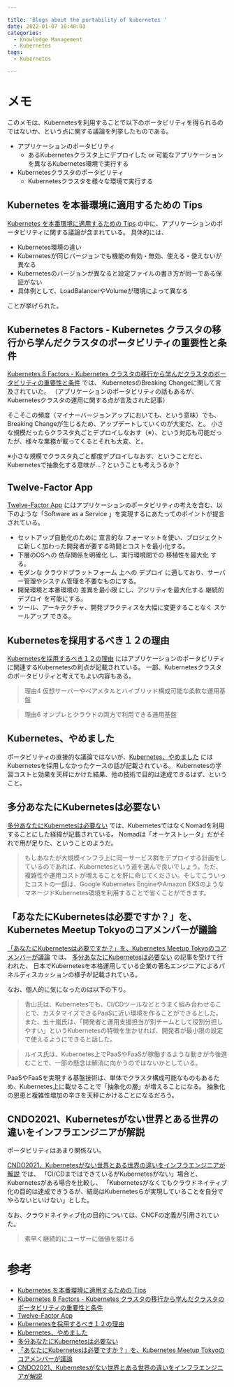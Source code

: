 ```yaml
---

title: 'Blogs about the portability of kubernetes '
date: 2022-01-07 10:48:03
categories:
  - Knowledge Management
  - Kubernetes
tags:
  - Kubernetes

---
```


# メモ

このメモは、Kubernetesを利用することで以下のポータビリティを得られるのではないか、という点に関する議論を列挙したものである。

* アプリケーションのポータビリティ
  * あるKubernetesクラスタ上にデプロイした or 可能なアプリケーションを異なるKubernetes環境で実行する
* Kubernetesクラスタのポータビリティ
  * Kubernetesクラスタを様々な環境で実行する

## Kubernetes を本番環境に適用するための Tips

[Kubernetes を本番環境に適用するための Tips] の中に、アプリケーションのポータビリティに関する議論が含まれている。
具体的には、

* Kubernetes環境の違い
* Kubernetesが同じバージョンでも機能の有効・無効、使える・使えないが異なる
* Kubernetesのバージョンが異なると設定ファイルの書き方が同一である保証がない
* 具体例として、LoadBalancerやVolumeが環境によって異なる

ことが挙げられた。

## Kubernetes 8 Factors - Kubernetes クラスタの移行から学んだクラスタのポータビリティの重要性と条件

[Kubernetes 8 Factors - Kubernetes クラスタの移行から学んだクラスタのポータビリティの重要性と条件] では、
KubernetesのBreaking Changeに関して言及されていた。
（アプリケーションのポータビリティの話もあるが、Kubernetesクラスタの運用に関する点が言及された記事）

そこそこの頻度（マイナーバージョンアップにおいても、という意味）でも、Breaking Changeが生じるため、アップデートしていくのが大変だ、と。
小さな規模だったらクラスタ丸ごとデプロイしなおす（※）、という対応も可能だったが、様々な業務が載ってくるとそれも大変、と。

※小さな規模でクラスタ丸ごと都度デプロイしなおす、ということだと、Kubernetesで抽象化する意味が…？ということも考えうるか？

## Twelve-Factor App

[Twelve-Factor App] にはアプリケーションのポータビリティの考えを含む、以下のような「Software as a Service 」を実現するにあたってのポイントが提言されている。

* セットアップ自動化のために 宣言的な フォーマットを使い、プロジェクトに新しく加わった開発者が要する時間とコストを最小化する。
* 下層のOSへの 依存関係を明確化 し、実行環境間での 移植性を最大化 する。
* モダンな クラウドプラットフォーム 上への デプロイ に適しており、サーバー管理やシステム管理を不要なものにする。
* 開発環境と本番環境の 差異を最小限 にし、アジリティを最大化する 継続的デプロイ を可能にする。
* ツール、アーキテクチャ、開発プラクティスを大幅に変更することなく スケールアップ できる。

## Kubernetesを採用するべき１２の理由

[Kubernetesを採用するべき１２の理由] にはアプリケーションのポータビリティに関連するKubernetesの利点が記載されている。
一部、Kubernetesクラスタのポータビリティと考えてもよい内容もある。

> 理由4 仮想サーバーやベアメタルとハイブリッド構成可能な柔軟な運用基盤

> 理由6 オンプレとクラウドの両方で利用できる運用基盤

## Kubernetes、やめました

ポータビリティの直接的な議論ではないが、[Kubernetes、やめました] にはKubernetesを採用しなかったケースの話が記載されている。
Kubernetesの学習コストと効果を天秤にかけた結果、他の技術で目的は達成できるはず、ということ。

## 多分あなたにKubernetesは必要ない

[多分あなたにKubernetesは必要ない] では、KubernetesではなくNomadを利用することにした経緯が記載されている。
Nomadは「オーケストレータ」だがそれで用が足りた、ということのようだ。

> もしあなたが大規模インフラ上に同一サービス群をデプロイする計画をしているのであれば、Kubernetesという道を選んで良いでしょう。ただ、複雑性や運用コストが増えることを肝に命じてください。そしてこういったコストの一部は、Google Kubernetes EngineやAmazon EKSのようなマネージドKubernetes環境を利用することで省くことができます。


## 「あなたにKubernetesは必要ですか？」を、Kubernetes Meetup Tokyoのコアメンバーが議論

[「あなたにKubernetesは必要ですか？」を、Kubernetes Meetup Tokyoのコアメンバーが議論] では、
[多分あなたにKubernetesは必要ない] の記事を受けて行われた、
日本でKubernetesを本格運用している企業の著名エンジニアによるパネルディスカッションの様子が記載されている。

なお、個人的に気になったのは以下の下り。

> 青山氏は、Kubernetesでも、CI/CDツールなどとうまく組み合わせることで、カスタマイズできるPaaSに近い環境を作ることができるとした。また、五十嵐氏は、「開発者と運用支援担当が別チームとして役割分担しやすい」というKubernetesの特徴を生かせれば、開発者が最小限の設定で使えるようにできると話した。

> ルイス氏は、Kubernetes上でPaaSやFaaSが稼働するような動きが今後進むことで、一部の懸念は解消に向かうのではないかとしている。

PaaSやFaaSを実現する基盤技術は、単体でクラスタ構成可能なものもあるため、Kubernetes上に載せることで「抽象化の層」が増えることになる。
抽象化の恩恵と複雑性増加の辛さを天秤にかけることになるだろう。


## CNDO2021、Kubernetesがない世界とある世界の違いをインフラエンジニアが解説

ポータビリティはあまり関係ない。

[CNDO2021、Kubernetesがない世界とある世界の違いをインフラエンジニアが解説] では、
「CI/CDまではできているがKubernetesがない」場合と、Kubernetesがある場合を比較し、
「Kubernetesがなくてもクラウドネイティブ化の目的は達成できうるが、結局はKubernetesらが実現していることを自分でやらないといけない」とした。

なお、クラウドネイティブ化の目的については、CNCFの定義が引用されていた。

> 素早く継続的にユーザーに価値を届ける

# 参考

* [Kubernetes を本番環境に適用するための Tips]
* [Kubernetes 8 Factors - Kubernetes クラスタの移行から学んだクラスタのポータビリティの重要性と条件]
* [Twelve-Factor App]
* [Kubernetesを採用するべき１２の理由]
* [Kubernetes、やめました] 
* [多分あなたにKubernetesは必要ない]
* [「あなたにKubernetesは必要ですか？」を、Kubernetes Meetup Tokyoのコアメンバーが議論]
* [CNDO2021、Kubernetesがない世界とある世界の違いをインフラエンジニアが解説]

[Kubernetes を本番環境に適用するための Tips]: https://yoshio3.com/2018/12/06/kubernetes-tips-for-production/
[Kubernetes 8 Factors - Kubernetes クラスタの移行から学んだクラスタのポータビリティの重要性と条件]: https://www.wantedly.com/companies/wantedly/post_articles/222009#_=_
[Twelve-Factor App]: https://12factor.net/ja/
[Kubernetesを採用するべき１２の理由]: https://qiita.com/MahoTakara/items/39ed37449e6f0f8f65a7
[Kubernetes、やめました]: http://blog.father.gedow.net/2020/06/03/goodbye-kubernetes/
[多分あなたにKubernetesは必要ない]: https://yakst.com/ja/posts/5455
[「あなたにKubernetesは必要ですか？」を、Kubernetes Meetup Tokyoのコアメンバーが議論]: https://atmarkit.itmedia.co.jp/ait/articles/1907/23/news120.html
[CNDO2021、Kubernetesがない世界とある世界の違いをインフラエンジニアが解説]: https://thinkit.co.jp/article/18557


<!-- vim: set et tw=0 ts=2 sw=2: -->
